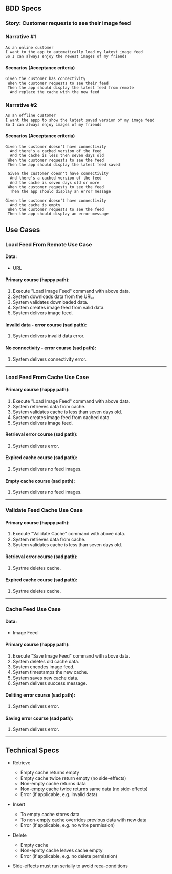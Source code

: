 ## BDD Specs

### Story: Customer requests to see their image feed

### Narrative #1

```
As an online customer
I want to the app to automatically load my latest image feed
So I can always enjoy the newest images of my friends
```

#### Scenarios (Acceptance criteria)

```
Given the customer has connectivity
 When the customer requests to see their feed
 Then the app should display the latest feed from remote
  And replace the cache with the new feed
```

### Narrative #2

```
As an offline customer
I want the appp to show the latest saved version of my image feed
So I can always enjoy images of my friends
```

#### Scenarios (Acceptance criteria)

```
Given the customer doesn't have connectivity
  And there's a cached version of the feed
  And the cache is less then seven days old
 When the customer requests to see the feed
 Then the app should display the latest feed saved
 
 Given the customer doesn't have connectivity
  And there's a cached version of the feed
  And the cache is seven days old or more
 When the customer requests to see the feed
  Then the app should display an error message

Given the customer doesn't have connectivity
  And the cache is empty
 When the customer requests to see the feed
 Then the app should display an error message
```

## Use Cases

### Load Feed From Remote Use Case

#### Data:
- URL

#### Primary course (happy path):
1. Execute "Load Image Feed" command with above data.
2. System downloads data from the URL.
3. System validates downloaded data.
4. System creates image feed from valid data.
5. System delivers image feed.

#### Invalid data - error course (sad path):
1. System delivers invalid data error.

#### No connectivity - error course (sad path):
1. System delivers connectivity error.
***
### Load Feed From Cache Use Case

#### Primary course (happy path):
1. Execute "Load Image Feed" command with above data.
2. System retrieves data from cache.
3. System validates cache is less than seven days old.
4. System creates image feed from cached data.
5. System delivers image feed.

#### Retrieval error course (sad path):
2. System delivers error.

#### Expired cache course (sad path):
2. System delivers no feed images.

#### Empty cache course (sad path):
1. System delivers no feed images.
***
### Validate Feed Cache Use Case

#### Primary course (happy path):
1. Execute "Validate Cache" command with above data.
2. System retrieves data from cache.
3. System validates cache is less than seven days old.

#### Retrieval error course (sad path):
1. Systme deletes cache.

#### Expired cache course (sad path):
1. Systme deletes cache.
***
### Cache Feed Use Case

#### Data:
- Image Feed

#### Primary course (happy path):
1. Execute "Save Image Feed" command with above data.
2. System deletes old cache data.
3. System encodes image feed.
4. System timestamps the new cache.
5. System saves new cache data.
6. System delivers success message.

#### Deliting error course (sad path):
1. System delivers error.

#### Saving error course (sad path):
1. System delivers error.
***

## Technical Specs

- Retrieve
    - Empty cache returns empty
    - Empty cache twice return empty (no side-effects)
    - Non-empty cache returns data
    - Non-empty cache twice returns same data (no side-effects)
    - Error (if applicable, e.g. invalid data)
    
- Insert
    - To empty cache stores data
    - To non-empty cache overrides previous data with new data
    - Error (if applicable, e.g. no write permission)
    
- Delete
    - Empty cache
    - Non-epmty cache leaves cache empty
    - Error (if applicable, e.g. no delete permission)

- Side-effects must run serially to avoid reca-conditions
